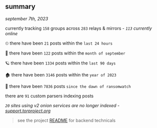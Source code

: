 
## summary
_september 7th, 2023_

currently tracking `158` groups across `283` relays & mirrors - _`113` currently online_

⏲ there have been `21` posts within the `last 24 hours`

🦈 there have been `122` posts within the `month of september`

🪐 there have been `1334` posts within the `last 90 days`

🏚 there have been `3146` posts within the `year of 2023`

🦕 there have been `7836` posts `since the dawn of ransomwatch`

there are `91` custom parsers indexing posts

_`20` sites using v2 onion services are no longer indexed - [support.torproject.org](https://support.torproject.org/onionservices/v2-deprecation/)_

> see the project [README](https://github.com/joshhighet/ransomwatch#ransomwatch--) for backend technicals
